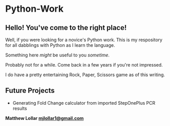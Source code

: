 # Python-Work
## Hello!  You've come to the right place!
Well, if you were looking for a novice's Python work.
This is my respository for all dabblings with Python as I learn the language.

Something here *might* be useful to you *sometime*.

Probably not for a while.  Come back in a few years if you're not impressed.

I do have a pretty entertaining Rock, Paper, Scissors game as of this writing.

## Future Projects

  - Generating Fold Change calculator from imported StepOnePlus PCR results

**Matthew Lollar    mjlollar1@gmail.com**
